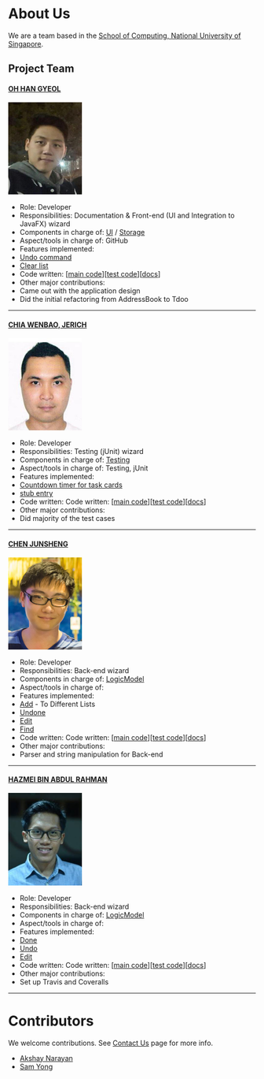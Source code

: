 # About Us

We are a team based in the [School of Computing, National University of Singapore](http://www.comp.nus.edu.sg).
<!-- @@author A0139920A -->
## Project Team

#### [OH HAN GYEOL](https://github.com/Leook0209)
<img src="images/han.jpg" width="150"><br>
* Role: Developer <br>
* Responsibilities: Documentation & Front-end (UI and Integration to JavaFX) wizard
* Components in charge of: [UI](docs/DeveloperGuide.md#ui-component) / [Storage](docs/DeveloperGuide.md#storage-component)
* Aspect/tools in charge of: GitHub
* Features implemented:  
 * [Undo command](docs/UserGuide.md#undo)
 * [Clear list](docs/UserGuide.md#clear)
* Code written: [[main code](docs/main/A0144061U.md)][[test code](collated/test/A0144061U.md)][[docs](collated/test/A0144061U.md)]
* Other major contributions:
 * Came out with the application design
 * Did the initial refactoring from AddressBook to Tdoo

-----

#### [CHIA WENBAO, JERICH](https://github.com/JerichChia) <br>
<img src="images/jerich.jpg" width="150"><br>
* Role: Developer <br>
* Responsibilities: Testing (jUnit) wizard
* Components in charge of: [Testing](docs/DeveloperGuide.md#testing)
* Aspect/tools in charge of: Testing, jUnit
* Features implemented:  
 * [Countdown timer for task cards]()
 * [stub entry]()
* Code written: Code written: [[main code](docs/main/A0132157.md)][[test code](collated/test/A0132157M.md)][[docs](collated/test/A0132157M.md)]
* Other major contributions:
 * Did majority of the test cases


-----

#### [CHEN JUNSHENG](https://github.com/jsfr0st)
<img src="images/junsheng.jpg" width="150"><br>
* Role: Developer <br>
* Responsibilities: Back-end wizard
* Components in charge of: [Logic](docs/DeveloperGuide.md#logic-component)[Model](docs/DeveloperGuide.md#model-component)
* Aspect/tools in charge of:
* Features implemented:  
 * [Add]() - To Different Lists
 * [Undone](docs/UserGuide.md#undone)
 * [Edit](docs/UserGuide.md#edit)
 * [Find](docs/UserGuide.md#find)
* Code written: Code written: [[main code](docs/main/A0139923X.md)][[test code](collated/test/A0139923X.md)][[docs](collated/test/A0139923X.md)]
* Other major contributions:
 * Parser and string manipulation for Back-end


-----

#### [HAZMEI BIN ABDUL RAHMAN](https://github.com/hazmei)
<img src="images/hazmei.jpg" width="150"><br>
* Role: Developer <br>
* Responsibilities: Back-end wizard
* Components in charge of: [Logic](docs/DeveloperGuide.md#logic-component)[Model](docs/DeveloperGuide.md#model-component)
* Aspect/tools in charge of:
* Features implemented:  
 * [Done](docs/UserGuide.md#done)
 * [Undo](docs/UserGuide.md#undo)
 * [Edit](docs/UserGuide.md#edit)
* Code written: Code written: [[main code](docs/main/A0139920A.md)][[test code](collated/test/A0139920A.md)][[docs](collated/test/A0139920A.md)]
* Other major contributions:
 * Set up Travis and Coveralls


-----

# Contributors

We welcome contributions. See [Contact Us](ContactUs.md) page for more info.

* [Akshay Narayan](https://github.com/se-edu/addressbook-level4/pulls?q=is%3Apr+author%3Aokkhoy)
* [Sam Yong](https://github.com/se-edu/addressbook-level4/pulls?q=is%3Apr+author%3Amauris)
